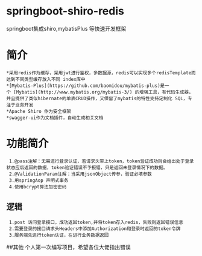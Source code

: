 # springboot-shiro-redis
springboot集成shiro,mybatisPlus 等快速开发框架
# 简介
    *采用redis作为缓存，采用jwt进行鉴权，多数据源，redis可以实现多个redisTemplate而达到不同类型缓存放入不同 index库中
    *[Mybatis-Plus](https://github.com/baomidou/mybatis-plus)是一个 [Mybatis](http://www.mybatis.org/mybatis-3/) 的增强工具，有代码生成器，并且提供了类似hibernate的单表CRUD操作，又保留了mybatis的特性支持定制化 SQL，专注于业务开发
    *Apache Shiro 作为安全框架
    *swagger-ui作为文档插件，自动生成相关文档
# 功能简介
     1.@pass注解：无需进行登录认证，若请求头带上token，token验证成功则会给出处于登录状态应后返回的数据，token验证错误不予报错，只是返回未登录情况下的数据。
     2.@ValidationParam注解：当采用jsonObject传参，验证必填参数
     3.用springAop 声明式事务      
     4.使用bcrypt算法加密密码
 ## 逻辑
     1.post 访问登录接口，成功返回token,并将token存入redis，失败则返回错误信息
     2.需要登录的接口请求头Headers中添加Authorization和登录时返回的token令牌
     3.服务端先进行token认证，在进行业务数据返回
##其他 
     个人第一次编写项目，希望各位大佬指出错误        